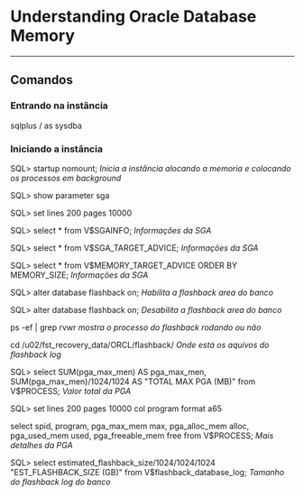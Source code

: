 # Understanding Oracle Database Memory
---------------
## Comandos
### Entrando na instância
sqlplus / as sysdba

### Iniciando a instância
SQL> startup nomount; *Inicia a instância alocando a memoria e colocando os processos em background*

SQL> show parameter sga

SQL> set lines 200 pages 10000

SQL> select * from V$SGAINFO; *Informações da SGA*

SQL> select * from V$SGA_TARGET_ADVICE; *Informações da SGA*

SQL> select * from V$MEMORY_TARGET_ADVICE ORDER BY MEMORY_SIZE; *Informações da SGA*

SQL> alter database flashback on; *Habilita a flashback area do banco*

SQL> alter database flashback on; *Desabilita a flashback area do banco*

ps -ef | grep rvwr *mostra o processo do flashback rodando ou não*

cd /u02/fst_recovery_data/ORCL/flashback/ *Onde está os aquivos do flashback log*

SQL> select SUM(pga_max_men) AS pga_max_men, SUM(pga_max_men)/1024/1024 AS "TOTAL MAX PGA (MB)" from V$PROCESS; *Valor total da PGA*

SQL> set lines 200 pages 10000
col program format a65

select  spid, program,
        pga_max_mem     max,
        pga_alloc_mem   alloc,
        pga_used_mem     used,
        pga_freeable_mem     free
from    V$PROCESS; *Mais detalhes da PGA*

SQL> select estimated_flashback_size/1024/1024/1024 "EST_FLASHBACK_SIZE (GB)" from V$flashback_database_log; *Tamanho do flashback log do banco*